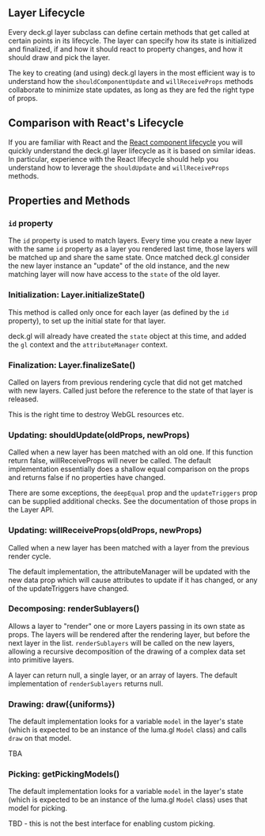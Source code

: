 ## Layer Lifecycle

Every deck.gl layer subclass can define certain methods that get called
at certain points in its lifecycle. The layer can specify how its state
is initialized and finalized, if and how it should react to property changes,
and how it should draw and pick the layer.

The key to creating (and using) deck.gl layers in the most efficient way
is to understand how the `shouldComponentUpdate` and `willReceiveProps`
methods collaborate to minimize state updates, as long as they are fed the
right type of props.


## Comparison with React's Lifecycle

If you are familiar with React and the
[React component lifecycle](https://facebook.github.io/react/docs/component-specs.html)
you will quickly understand the deck.gl layer lifecycle as it is based on
similar ideas. In particular, experience with the React lifecycle should help
you understand how to leverage the `shouldUpdate` and `willReceiveProps`
methods.


## Properties and Methods

### `id` property

The `id` property is used to match layers. Every time you create a new layer
with the same `id` property as a layer you rendered last time,
those layers will be matched up and share the same state. Once matched
deck.gl consider the new layer instance an "update" of the old instance, and
the new matching layer will now have access to the `state` of the old layer.


### Initialization: Layer.initializeState()

This method is called only once for each layer (as defined by the `id`
property), to set up the initial state for that layer.

deck.gl will already have created the `state` object at this time, and
added the `gl` context and the `attributeManager` context.


### Finalization: Layer.finalizeSate()

Called on layers from previous rendering cycle that did not get matched
with new layers. Called just before the reference to the state of that layer
is released.

This is the right time to destroy WebGL resources etc.


### Updating: shouldUpdate(oldProps, newProps)

Called when a new layer has been matched with an old one. If this function
return false, willReceiveProps will never be called.
The default implementation essentially does a shallow equal comparison
on the props and returns false if no properties have changed.

There are some exceptions, the `deepEqual` prop and the `updateTriggers`
prop can be supplied additional checks. See the documentation of those
props in the Layer API.


### Updating: willReceiveProps(oldProps, newProps)

Called when a new layer has been matched with a layer from the previous
render cycle.

The default implementation, the attributeManager will be updated with the
new data prop which will cause attributes to update if it has changed, or
any of the updateTriggers have changed.


### Decomposing: renderSublayers()

Allows a layer to "render" one or more Layers passing in its own state as props.
The layers will be rendered after the rendering layer, but before the next
layer in the list. `renderSublayers` will be called on the new layers,
allowing a recursive decomposition of the drawing of a complex data set
into primitive layers.

A layer can return null, a single layer, or an array of layers. The default
implementation of `renderSublayers` returns null.


### Drawing: draw({uniforms})

The default implementation looks for a variable `model` in the layer's
state (which is expected to be an instance of the luma.gl `Model` class)
and calls `draw` on that model.

TBA


### Picking: getPickingModels()

The default implementation looks for a variable `model` in the layer's
state (which is expected to be an instance of the luma.gl `Model` class)
uses that model for picking.

TBD - this is not the best interface for enabling custom picking.

